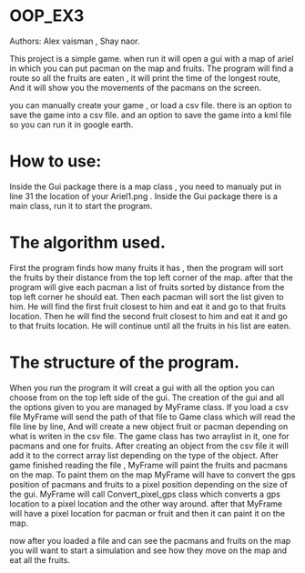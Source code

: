 # OOP_EX3

Authors: Alex vaisman , Shay naor.

This project is a simple game.
when run it will open a gui with a map of ariel in which you can put pacman on the map and fruits.
The program will find a route so all the fruits are eaten , it will print the time of the longest route,
And it will show you the movements of the pacmans on the screen.

you can manually create your game , or load a csv file.
there is an option to save the game into a csv file.
and an option to save the game into a kml file so you can run it in google earth.

# How to use:
Inside the Gui package there is a map class , you need to manualy put in line 31 the location of your Ariel1.png .
Inside the Gui package there is a main class, run it to start the program.

# The algorithm used.
First the program finds how many fruits it has , then the program  will sort the fruits by their distance from the top left corner
of the map. after that the program will give each pacman a list of fruits sorted by distance from the top left corner he should eat.
Then each pacman will sort the list given to him.
He will find the first fruit closest to him and eat it and go to that fruits location.
Then he will find the second fruit closest to him and eat it and go to that fruits location.
He will continue until all the fruits in his list are eaten.

# The structure of the program.
When you run the program it will creat a gui with all the option you can choose from on the top left side of the gui.
The creation of the gui and all the options given to you are managed by MyFrame class.
If you load a csv file MyFrame will send the path of that file to Game class which will read the file line by line,
And will create a new object fruit or pacman depending on what is writen in the csv file.
The game class has two arraylist in it, one for pacmans and one for fruits.
After creating an object from the csv file it will add it to the correct array list depending on the type of the object.
After game finished reading the file , MyFrame will paint the fruits and pacmans on the map.
To paint them on the map MyFrame will have to convert the gps position of pacmans and fruits to a pixel position depending
on the size of the gui.
MyFrame will call Convert_pixel_gps class which converts a gps location to a pixel location and the other way around.
after that MyFrame will have a pixel location for pacman or fruit and then it can paint it on the map.

now after you loaded a file and can see the pacmans and fruits on the map you will want to start a simulation and see
how they move on the map and eat all the fruits.
 




